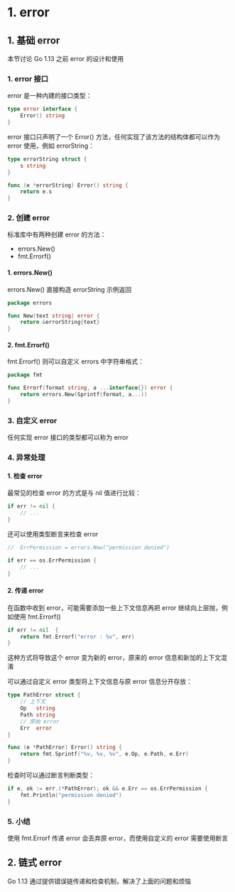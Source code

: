 # 1. error

## 1. 基础 error

本节讨论 Go 1.13 之前 error 的设计和使用

### 1. error 接口

error 是一种内建的接口类型：

```go
type error interface {
	Error() string
}
```

error 接口只声明了一个 Error() 方法，任何实现了该方法的结构体都可以作为 error 使用，例如 errorString：

```go
type errorString struct {
	s string
}

func (e *errorString) Error() string {
	return e.s
}
```

### 2. 创建 error

标准库中有两种创建 error 的方法：

- errors.New()
- fmt.Errorf()

#### 1. errors.New()

errors.New() 直接构造 errorString 示例返回

```go
package errors

func New(text string) error {
	return &errorString{text}
}
```

#### 2. fmt.Errorf()

fmt.Errorf() 则可以自定义 errors 中字符串格式：

```go
package fmt

func Errorf(format string, a ...interface{}) error {
    return errors.New(Sprintf(format, a...))	
}
```

### 3. 自定义 error

任何实现 error 接口的类型都可以称为 error

### 4. 异常处理

#### 1. 检查 error

最常见的检查 error 的方式是与 nil 值进行比较：

```go
if err != nil {
    // ...
}
```

还可以使用类型断言来检查 error

```go
// 	ErrPermission = errors.New("permission denied")

if err == os.ErrPermission {
    // ...
}
```

#### 2. 传递 error

在函数中收到 error，可能需要添加一些上下文信息再把 error 继续向上层抛，例如使用 fmt.Errorf()

```go
if err != nil  {
    return fmt.Errorf("error : %v", err)
}
```

这种方式将导致这个 error 变为新的 error，原来的 error 信息和新加的上下文混淆

可以通过自定义 error 类型将上下文信息与原 error 信息分开存放：

```go
type PathError struct {
    // 上下文
	Op   string
	Path string
    // 原始 error
	Err  error
}

func (e *PathError) Error() string {
	return fmt.Sprintf("%v, %v, %v", e.Op, e.Path, e.Err)
}
```

检查时可以通过断言判断类型：

```go
if e, ok := err.(*PathError); ok && e.Err == os.ErrPermission {
    fmt.Println("permission denied")
}
```

### 5. 小结

使用 fmt.Errorf 传递 error 会丢弃原 error，而使用自定义的 error 需要使用断言

## 2. 链式 error

Go 1.13 通过提供错误链传递和检查机制，解决了上面的问题和烦恼